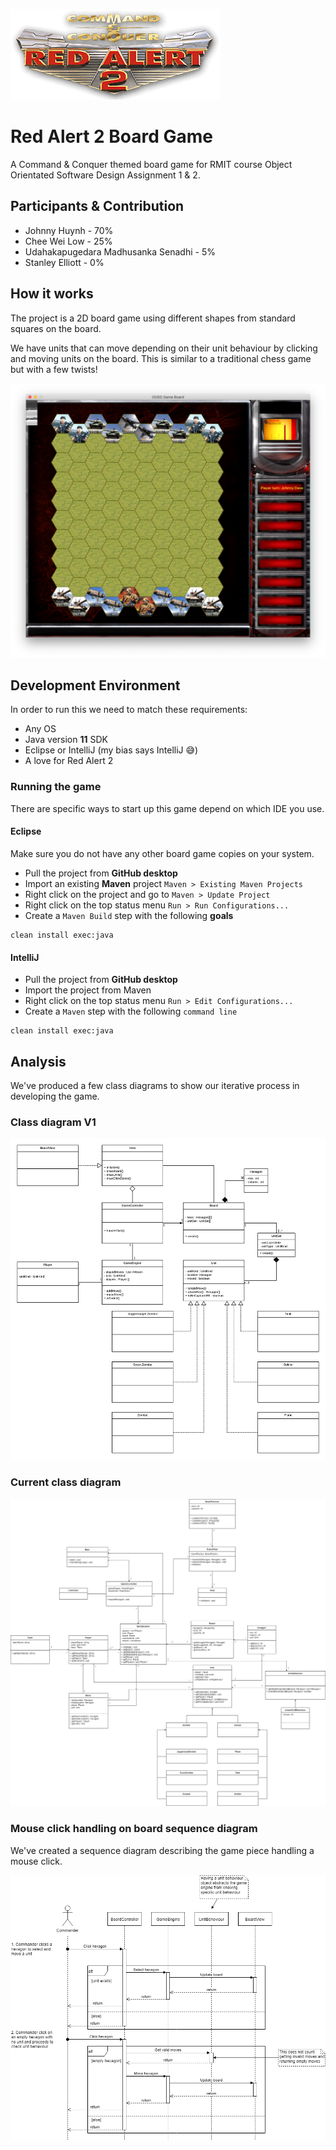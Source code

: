![Logo](./.repository/logo.png)

# Red Alert 2 Board Game

A Command & Conquer themed board game for RMIT course Object Orientated Software Design Assignment 1 & 2.

## Participants & Contribution

- Johnny Huynh - 70%
- Chee Wei Low - 25%
- Udahakapugedara Madhusanka Senadhi - 5%
- Stanley Elliott - 0%

## How it works

The project is a 2D board game using different shapes from standard squares on the board.

We have units that can move depending on their unit behaviour by clicking and moving units on the board. This is similar to a traditional chess game but with a few twists!

![Game view](./.repository/game_view.png)

## Development Environment

In order to run this we need to match these requirements:

- Any OS
- Java version **11** SDK
- Eclipse or IntelliJ (my bias says IntelliJ 😅)
- A love for Red Alert 2

### Running the game

There are specific ways to start up this game depend on which IDE you use.

#### Eclipse

Make sure you do not have any other board game copies on your system.

- Pull the project from **GitHub desktop**
- Import an existing **Maven** project `Maven > Existing Maven Projects`
- Right click on the project and go to `Maven > Update Project`
- Right click on the top status menu `Run > Run Configurations...`
- Create a `Maven Build` step with the following **goals**

```$xslt
clean install exec:java
``` 

#### IntelliJ

- Pull the project from **GitHub desktop**
- Import the project from Maven
- Right click on the top status menu `Run > Edit Configurations...`
- Create a `Maven` step with the following `command line`

```$xslt
clean install exec:java
``` 

## Analysis

We've produced a few class diagrams to show our iterative process in developing the game.

### Class diagram V1

![Class diagram V1](./diagrams/ClassDiagrams-V1.png)

### Current class diagram

![Class diagram V8](./diagrams/ClassDiagrams-V8.png)

### Mouse click handling on board sequence diagram

We've created a sequence diagram describing the game piece handling a mouse click.

![Sequence diagram](./diagrams/SequenceDiagrams.png)

